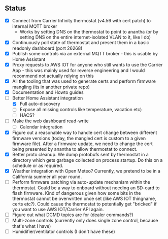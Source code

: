 ## Status
- [x] Connect from Carrier Infinity thermostat (v4.56 with cert patch) to internal MQTT broker
  - Works by setting DNS on the thermostat to point to anantha (or by setting DNS on the entire internet-isolated VLAN to it, like I do)
- [x] Continuously poll state of thermostat and present them in a basic readonly dashboard (port 26268)
- [x] Publish some controls via an external MQTT broker - this is usable by Home Assistant
- [x] Proxy requests to AWS IOT for anyone who still wants to use the Carrier App - this was mainly used for reverse engineering and I would recommend not actually relying on this
- [x] All the tooling that was used to generate certs and perform firmware mangling (its in another private repo)
- [x] Documentation and Howto guides
- [ ] Better Home Assistant integration
  - [x] Full auto-discovery
  - [ ] Expose all missing controls like temperature, vacation etc)
  - [ ] HACS?
- [ ] Make the web dashboard read-write
   - [ ] Calendar integration
- [x] Figure out a reasonable way to handle cert change between different firmware versions (today, the mangled cert is custom to a given firmware file).
  After a firmware update, we need to change the cert being presented by anantha to allow thermostat to connect.
- [x] Better proto cleanup. We dump protobufs sent by thermostat in a directory which gets garbage collected on process startup.
  Do this on a schedule or as required.
- [x] Weather integration with Open Meteo? Currently, we pretend to be in a California summer all year round.
- [ ] Perform firmware patching via auto-update mechanism within the thermostat. Could be a way to onboard without needing an SD-card to flash firmware.
  Kind of dangerous given how some bits in the thermostat cannot be overwritten once set (like AWS IOT thingname, certs etc?). Could cause
  the thermostat to potentially get "bricked" if you want to use AWS IOT/Carrier API again.
- [ ] Figure out what DCMD topics are for (dealer commands?)
- [ ] Multi-zone controls (currently only does single zone control, because that's what I have)
- [ ] Humidifier/ventilator controls (I don't have these)
